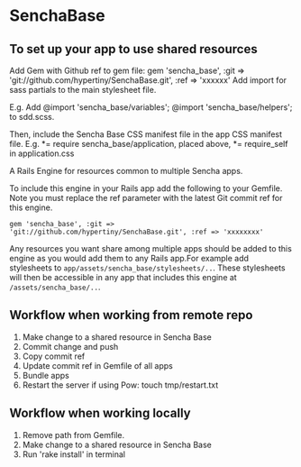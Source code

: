 # SenchaBase

## To set up your app to use shared resources

Add Gem with Github ref to gem file: 
gem 'sencha_base', :git => 'git://github.com/hypertiny/SenchaBase.git', :ref => 'xxxxxx'
Add import for sass partials to the main stylesheet file.

E.g. Add
@import 'sencha_base/variables';
@import 'sencha_base/helpers';
to sdd.scss.

Then, include the Sencha Base CSS manifest file in the app CSS manifest file.
E.g.  *= require sencha_base/application, placed above, *= require_self in application.css

A Rails Engine for resources common to multiple Sencha apps.

To include this engine in your Rails app add the following to your Gemfile. Note you must replace the ref parameter with the latest Git commit ref for this engine.

    gem 'sencha_base', :git => 'git://github.com/hypertiny/SenchaBase.git', :ref => 'xxxxxxxx'

Any resources you want share among multiple apps should be added to this engine as you would add them to any Rails app.For example add stylesheets to `app/assets/sencha_base/stylesheets/..`. These stylesheets will then be accessible in any app that includes this engine at `/assets/sencha_base/..`.

## Workflow when working from remote repo

  1. Make change to a shared resource in Sencha Base
  2. Commit change and push
  3. Copy commit ref
  4. Update commit ref in Gemfile of all apps
  5. Bundle apps
  6. Restart the server if using Pow: touch tmp/restart.txt

## Workflow when working locally

  1. Remove path from Gemfile.
  2. Make change to a shared resource in Sencha Base
  3. Run 'rake install' in terminal